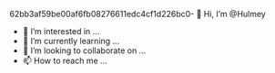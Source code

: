 62bb3af59be00af6fb08276611edc4cf1d226bc0- 👋 Hi, I’m @Hulmey
- 👀 I’m interested in ...
- 🌱 I’m currently learning ...
- 💞️ I’m looking to collaborate on ...
- 📫 How to reach me ...

<!---
Hulmey/Hulmey is a ✨ special ✨ repository because its `README.md` (this file) appears on your GitHub profile.
You can click the Preview link to take a look at your changes.
--->

